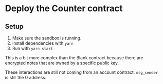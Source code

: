 # Deploy the Counter contract

## Setup

1. Make sure the sandbox is running.
2. Install dependencies with `yarn`
3. Run with `yarn start`

This is a bit more complex than the Blank contract because there are encrypted notes that are owned by a specific public key.

These interactions are still not coming from an account contract. `msg_sender` is still the 0 address.
